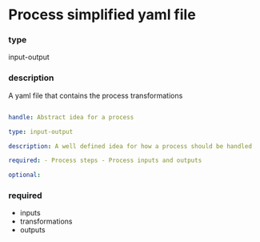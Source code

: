# Process simplified yaml file

### type


input-output

### description


A yaml file that contains the process transformations

```yaml

handle: Abstract idea for a process

type: input-output

description: A well defined idea for how a process should be handled

required: - Process steps - Process inputs and outputs

optional:

``` 

### required


 - inputs
 - transformations
 - outputs
